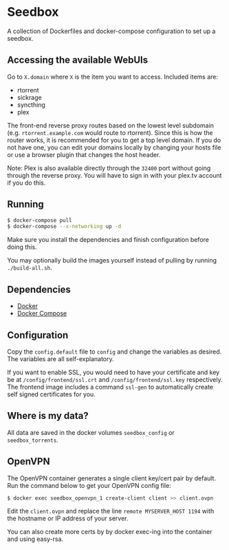# Seedbox
A collection of Dockerfiles and docker-compose configuration to set up a
seedbox.

## Accessing the available WebUIs
Go to `X.domain` where `X` is the item you want to access.
Included items are:
- rtorrent
- sickrage
- syncthing
- plex

The front-end reverse proxy routes based on the lowest level subdomain (e.g.
`rtorrent.example.com` would route to rtorrent). Since this is how the router
works, it is recommended for you to get a top level domain. If you do not have
one, you can edit your domains locally by changing your hosts file or use a
browser plugin that changes the host header.

Note: Plex is also available directly through the `32400` port without going
through the reverse proxy. You will have to sign in with your plex.tv account
if you do this.

## Running
```sh
$ docker-compose pull
$ docker-compose --x-networking up -d
```
Make sure you install the dependencies and finish configuration before doing
this.

You may optionally build the images yourself instead of pulling by running
`./build-all.sh`.

## Dependencies
- [Docker](https://github.com/docker/docker)
- [Docker Compose](https://github.com/docker/compose)

## Configuration
Copy the `config.default` file to `config` and change the variables as desired.
The variables are all self-explanatory.

If you want to enable SSL, you would need to have your certificate and key be
at `/config/frontend/ssl.crt` and `/config/frontend/ssl.key` respectively.  The
frontend image includes a command `ssl-gen` to automatically create self signed
certificates for you.

## Where is my data?
All data are saved in the docker volumes `seedbox_config` or
`seedbox_torrents`.

## OpenVPN
The OpenVPN container generates a single client key/cert pair by default.
Run the command below to get your OpenVPN config file:
```sh
$ docker exec seedbox_openvpn_1 create-client client >> client.ovpn
```
Edit the `client.ovpn` and replace the line `remote MYSERVER_HOST 1194` with
the hostname or IP address of your server.

You can also create more certs by by docker exec-ing into the container and
using easy-rsa.
